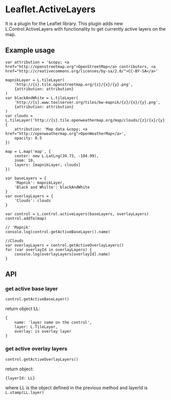 # Leaflet.ActiveLayers
It is a plugin for the Leaflet library. This plugin adds new L.Control.ActiveLayers with functionality to get currently active layers on the map.

## Example usage

    var attribution = '&copy; <a href="http://openstreetmap.org">OpenStreetMap</a> contributors, <a href="http://creativecommons.org/licenses/by-sa/2.0/">CC-BY-SA</a>'

    mapnikLayer = L.tileLayer(
        'http://{s}.tile.openstreetmap.org/{z}/{x}/{y}.png',
        {attribution: attribution}
    )
    var blackAndWhite = L.tileLayer(
        'http://{s}.www.toolserver.org/tiles/bw-mapnik/{z}/{x}/{y}.png',
        {attribution: attribution}
    )
    var clouds = L.tileLayer('http://{s}.tile.openweathermap.org/map/clouds/{z}/{x}/{y}.png', {
        attribution: 'Map data &copy; <a href="http://openweathermap.org">OpenWeatherMap</a>',
        opacity: 0.5
    })

    map = L.map('map', {
        center: new L.LatLng(39.73, -104.99),
        zoom: 10,
        layers: [mapnikLayer, clouds]
    })

    var baseLayers = {
        'Mapnik': mapnikLayer,
        'Black and Whilte': blackAndWhite
    }
    var overlayLayers = {
        'Clouds': clouds
    }

    var control = L.control.activeLayers(baseLayers, overlayLayers)
    control.addTo(map)

    // 'Mapnik'
    console.log(control.getActiveBaseLayer().name)

    //Clouds
    var overlayLayers = control.getActiveOverlayLayers()
    for (var overlayId in overlayLayers) {
        console.log(overlayLayers[overlayId].name)
    }

## API
### get active base layer
    control.getActiveBaseLayer()
return object LL:

    {
        name: 'layer name on the control',
        layer: L.TileLayer,
        overlay: is overlay layer
    }

### get active overlay layers
    control.getActiveOverlayLayers()
return object:

    {layerId: LL}
where LL is the object defined in the previous method and layerId is `L.stamp(LL.layer)`
